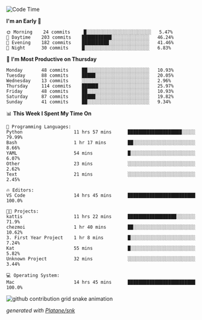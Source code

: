 <!--START_SECTION:waka-->
![Code Time](http://img.shields.io/badge/Code%20Time-209%20hrs%2057%20mins-blue)

**I'm an Early 🐤** 

```text
🌞 Morning    24 commits     █░░░░░░░░░░░░░░░░░░░░░░░░   5.47% 
🌆 Daytime    203 commits    ███████████░░░░░░░░░░░░░░   46.24% 
🌃 Evening    182 commits    ██████████░░░░░░░░░░░░░░░   41.46% 
🌙 Night      30 commits     █░░░░░░░░░░░░░░░░░░░░░░░░   6.83%

```
📅 **I'm Most Productive on Thursday** 

```text
Monday       48 commits     ██░░░░░░░░░░░░░░░░░░░░░░░   10.93% 
Tuesday      88 commits     █████░░░░░░░░░░░░░░░░░░░░   20.05% 
Wednesday    13 commits     ░░░░░░░░░░░░░░░░░░░░░░░░░   2.96% 
Thursday     114 commits    ██████░░░░░░░░░░░░░░░░░░░   25.97% 
Friday       48 commits     ██░░░░░░░░░░░░░░░░░░░░░░░   10.93% 
Saturday     87 commits     █████░░░░░░░░░░░░░░░░░░░░   19.82% 
Sunday       41 commits     ██░░░░░░░░░░░░░░░░░░░░░░░   9.34%

```


📊 **This Week I Spent My Time On** 

```text
💬 Programming Languages: 
Python                   11 hrs 57 mins      ████████████████████░░░░░   79.99% 
Bash                     1 hr 17 mins        ██░░░░░░░░░░░░░░░░░░░░░░░   8.66% 
YAML                     54 mins             █░░░░░░░░░░░░░░░░░░░░░░░░   6.07% 
Other                    23 mins             ░░░░░░░░░░░░░░░░░░░░░░░░░   2.62% 
Text                     21 mins             ░░░░░░░░░░░░░░░░░░░░░░░░░   2.45%

🔥 Editors: 
VS Code                  14 hrs 45 mins      █████████████████████████   100.0%

🐱‍💻 Projects: 
kattis                   11 hrs 22 mins      ██████████████████░░░░░░░   71.9% 
chezmoi                  1 hr 40 mins        ██░░░░░░░░░░░░░░░░░░░░░░░   10.62% 
3. First Year Project    1 hr 8 mins         █░░░░░░░░░░░░░░░░░░░░░░░░   7.24% 
Kat                      55 mins             █░░░░░░░░░░░░░░░░░░░░░░░░   5.82% 
Unknown Project          32 mins             ░░░░░░░░░░░░░░░░░░░░░░░░░   3.44%

💻 Operating System: 
Mac                      14 hrs 45 mins      █████████████████████████   100.0%

```


<!--END_SECTION:waka-->


<!--Snake Game-->
![github contribution grid snake animation](https://raw.githubusercontent.com/viggo-gascou/viggo-gascou/output/github-contribution-grid-snake.svg)

_generated with [Platane/snk](https://github.com/Platane/snk)_
<!--Snake Game-->

